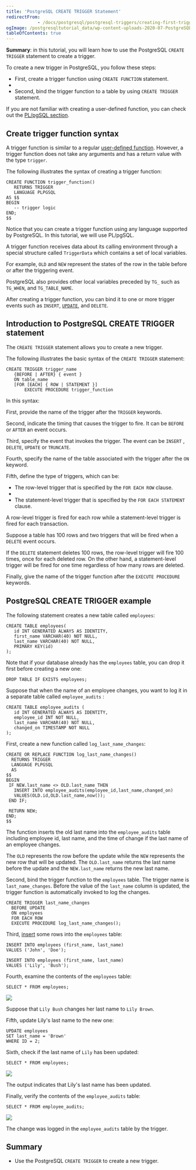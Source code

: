 ```yaml
---
title: 'PostgreSQL CREATE TRIGGER Statement'
redirectFrom: 
            - /docs/postgresql/postgresql-triggers/creating-first-trigger-postgresql/
ogImage: /postgresqltutorial_data/wp-content-uploads-2020-07-PostgreSQL-Cretae-Trigger-Sample-Table.png
tableOfContents: true
---
```



**Summary**: in this tutorial, you will learn how to use the PostgreSQL `CREATE TRIGGER` statement to create a trigger.

To create a new trigger in PostgreSQL, you follow these steps:

- First, create a trigger function using `CREATE FUNCTION` statement.
-
- Second, bind the trigger function to a table by using `CREATE TRIGGER` statement.

If you are not familiar with creating a user-defined function, you can check out the [PL/pgSQL section](/docs/postgresql/postgresql-stored-procedures).

## Create trigger function syntax

A trigger function is similar to a regular [user-defined function](https://www.postgresqltutorial.com/postgresql-plpgsql/postgresql-create-function/). However, a trigger function does not take any arguments and has a return value with the type `trigger`.

The following illustrates the syntax of creating a trigger function:

```
CREATE FUNCTION trigger_function()
   RETURNS TRIGGER
   LANGUAGE PLPGSQL
AS $$
BEGIN
   -- trigger logic
END;
$$
```

Notice that you can create a trigger function using any language supported by PostgreSQL. In this tutorial, we will use PL/pgSQL.

A trigger function receives data about its calling environment through a special structure called `TriggerData` which contains a set of local variables.

For example, `OLD` and `NEW` represent the states of the row in the table before or after the triggering event.

PostgreSQL also provides other local variables preceded by `TG_` such as `TG_WHEN`, and `TG_TABLE_NAME`.

After creating a trigger function, you can bind it to one or more trigger events such as `INSERT`, [`UPDATE`](/docs/postgresql/postgresql-update), and `DELETE`.

## Introduction to PostgreSQL CREATE TRIGGER statement

The `CREATE TRIGGER` statement allows you to create a new trigger.

The following illustrates the basic syntax of the `CREATE TRIGGER` statement:

```
CREATE TRIGGER trigger_name
   {BEFORE | AFTER} { event }
   ON table_name
   [FOR [EACH] { ROW | STATEMENT }]
       EXECUTE PROCEDURE trigger_function
```

In this syntax:

First, provide the name of the trigger after the `TRIGGER` keywords.

Second, indicate the timing that causes the trigger to fire. It can be `BEFORE` or `AFTER` an event occurs.

Third, specify the event that invokes the trigger. The event can be `INSERT` , `DELETE`, `UPDATE` or `TRUNCATE`.

Fourth, specify the name of the table associated with the trigger after the `ON` keyword.

Fifth, define the type of triggers, which can be:

- The row-level trigger that is specified by the `FOR EACH ROW` clause.
-
- The statement-level trigger that is specified by the `FOR EACH STATEMENT` clause.

A row-level trigger is fired for each row while a statement-level trigger is fired for each transaction.

Suppose a table has 100 rows and two triggers that will be fired when a `DELETE` event occurs.

If the `DELETE` statement deletes 100 rows, the row-level trigger will fire 100 times, once for each deleted row. On the other hand, a statement-level trigger will be fired for one time regardless of how many rows are deleted.

Finally, give the name of the trigger function after the `EXECUTE PROCEDURE` keywords.

## PostgreSQL CREATE TRIGGER example

The following statement creates a new table called `employees`:

```
CREATE TABLE employees(
   id INT GENERATED ALWAYS AS IDENTITY,
   first_name VARCHAR(40) NOT NULL,
   last_name VARCHAR(40) NOT NULL,
   PRIMARY KEY(id)
);
```

Note that if your database already has the `employees` table, you can drop it first before creating a new one:

```
DROP TABLE IF EXISTS employees;
```

Suppose that when the name of an employee changes, you want to log it in a separate table called `employee_audits` :

```
CREATE TABLE employee_audits (
   id INT GENERATED ALWAYS AS IDENTITY,
   employee_id INT NOT NULL,
   last_name VARCHAR(40) NOT NULL,
   changed_on TIMESTAMP NOT NULL
);
```

First, create a new function called `log_last_name_changes`:

```
CREATE OR REPLACE FUNCTION log_last_name_changes()
  RETURNS TRIGGER
  LANGUAGE PLPGSQL
  AS
$$
BEGIN
 IF NEW.last_name <> OLD.last_name THEN
   INSERT INTO employee_audits(employee_id,last_name,changed_on)
   VALUES(OLD.id,OLD.last_name,now());
 END IF;

 RETURN NEW;
END;
$$
```

The function inserts the old last name into the `employee_audits` table including employee id, last name, and the time of change if the last name of an employee changes.

The `OLD` represents the row before the update while the `NEW` represents the new row that will be updated. The `OLD.last_name` returns the last name before the update and the `NEW.last_name` returns the new last name.

Second, bind the trigger function to the `employees` table. The trigger name is `last_name_changes`. Before the value of the `last_name` column is updated, the trigger function is automatically invoked to log the changes.

```
CREATE TRIGGER last_name_changes
  BEFORE UPDATE
  ON employees
  FOR EACH ROW
  EXECUTE PROCEDURE log_last_name_changes();
```

Third, [insert](/docs/postgresql/postgresql-insert) some rows into the `employees` table:

```
INSERT INTO employees (first_name, last_name)
VALUES ('John', 'Doe');

INSERT INTO employees (first_name, last_name)
VALUES ('Lily', 'Bush');
```

Fourth, examine the contents of the `employees` table:

```
SELECT * FROM employees;
```

![](/postgresqltutorial_data/wp-content-uploads-2020-07-PostgreSQL-Cretae-Trigger-Sample-Table.png)

Suppose that `Lily Bush` changes her last name to `Lily Brown`.

Fifth, update Lily's last name to the new one:

```
UPDATE employees
SET last_name = 'Brown'
WHERE ID = 2;
```

Sixth, check if the last name of `Lily` has been updated:

```
SELECT * FROM employees;
```

![](/postgresqltutorial_data/wp-content-uploads-2020-07-PostgreSQL-Cretae-Trigger-after-update.png)

The output indicates that Lily's last name has been updated.

Finally, verify the contents of the `employee_audits` table:

```
SELECT * FROM employee_audits;
```

![](/postgresqltutorial_data/wp-content-uploads-2020-07-PostgreSQL-Cretae-Trigger-example.png)

The change was logged in the `employee_audits` table by the trigger.

## Summary

- Use the PostgreSQL `CREATE TRIGGER` to create a new trigger.
